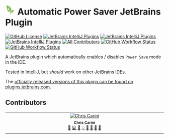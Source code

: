 # <img src="./src/main/resources/META-INF/pluginIcon.svg" width="32" /> Automatic Power Saver JetBrains Plugin

[![GitHub License](https://img.shields.io/github/license/ChrisCarini/jetbrains-auto-power-saver?style=flat-square)](https://github.com/ChrisCarini/jetbrains-auto-power-saver/blob/main/LICENSE)
[![JetBrains IntelliJ Plugins](https://img.shields.io/jetbrains/plugin/v/11941-automatic-power-saver?label=Latest%20Plugin%20Release&style=flat-square)](https://plugins.jetbrains.com/plugin/11941-automatic-power-saver)
[![JetBrains IntelliJ Plugins](https://img.shields.io/jetbrains/plugin/r/rating/11941-automatic-power-saver?style=flat-square)](https://plugins.jetbrains.com/plugin/11941-automatic-power-saver)
[![JetBrains IntelliJ Plugins](https://img.shields.io/jetbrains/plugin/d/11941-automatic-power-saver?style=flat-square)](https://plugins.jetbrains.com/plugin/11941-automatic-power-saver)
[![All Contributors](https://img.shields.io/github/all-contributors/ChrisCarini/jetbrains-auto-power-saver?color=ee8449&style=flat-square)](#contributors)
[![GitHub Workflow Status](https://img.shields.io/github/actions/workflow/status/ChrisCarini/jetbrains-auto-power-saver/build.yml?branch=main&logo=GitHub&style=flat-square)](https://github.com/ChrisCarini/jetbrains-auto-power-saver/actions/workflows/build.yml)
[![GitHub Workflow Status](https://img.shields.io/github/actions/workflow/status/ChrisCarini/jetbrains-auto-power-saver/compatibility.yml?branch=main&label=IntelliJ%20Plugin%20Compatibility&logo=GitHub&style=flat-square)](https://github.com/ChrisCarini/jetbrains-auto-power-saver/actions/workflows/compatibility.yml)

<!-- Plugin description -->
A JetBrains plugin which automatically enables / disables `Power Save` mode in the IDE.
<!-- Plugin description end -->

Tested in IntelliJ, but _should_ work on other JetBrains IDEs.

The [officially released versions of this plugin can be found on plugins.jetbrains.com](https://plugins.jetbrains.com/plugin/11941-automatic-power-saver/).

## Contributors

<!-- ALL-CONTRIBUTORS-LIST:START - Do not remove or modify this section -->
<!-- prettier-ignore-start -->
<!-- markdownlint-disable -->
<table>
  <tbody>
    <tr>
      <td align="center" valign="top" width="14.28%"><a href="https://github.com/ChrisCarini"><img src="https://avatars.githubusercontent.com/u/6374067?v=4?s=100" width="100px;" alt="Chris Carini"/><br /><sub><b>Chris Carini</b></sub></a><br /><a href="#bug-ChrisCarini" title="Bug reports">🐛</a> <a href="#code-ChrisCarini" title="Code">💻</a> <a href="#doc-ChrisCarini" title="Documentation">📖</a> <a href="#example-ChrisCarini" title="Examples">💡</a> <a href="#ideas-ChrisCarini" title="Ideas, Planning, & Feedback">🤔</a> <a href="#maintenance-ChrisCarini" title="Maintenance">🚧</a> <a href="#question-ChrisCarini" title="Answering Questions">💬</a> <a href="#review-ChrisCarini" title="Reviewed Pull Requests">👀</a></td>
    </tr>
  </tbody>
</table>

<!-- markdownlint-restore -->
<!-- prettier-ignore-end -->

<!-- ALL-CONTRIBUTORS-LIST:END -->